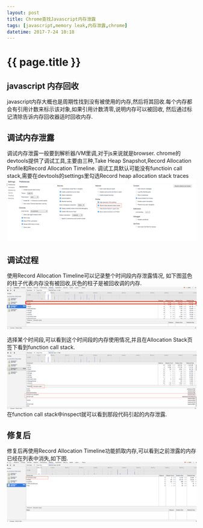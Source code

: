 ```yaml
---
layout: post
title: Chrome查找Javascript内存泄露
tags: [javascript,memory leak,内存泄露,chrome]
datetime: 2017-7-24 10:18
---
```


{{ page.title }}
================

## javascript 内存回收
javascript内存大概也是周期性找到没有被使用的内存,然后将其回收.每个内存都会有引用计数来标示该对象,如果引用计数清零,说明内存可以被回收,
然后通过标记清除告诉内存回收器适时回收内存.

## 调试内存泄露
调试内存泄露一般要到解析器/VM里调,对于js来说就是browser.
chrome的devtools提供了调试工具,主要由三种,Take Heap Snapshot,Record Allocation Profile和Record Allocation Timeline.
调试工具默认可能没有functioin call stack,需要在devtools的settings里勾选Record heap allocation stack traces
<img src="/assets/img/js-memory-leak-1.png" />

## 调试过程
使用Record Allocation Timeline可以记录整个时间段内存泄露情况,
如下图蓝色的柱子代表内存没有被回收,灰色的柱子是被回收调的内存.
<img src="/assets/img/js-memory-leak-2.png" />

选择某个时间段,可以看到这个时间段的内存使用情况,并且在Allocation Stack页签下看到function call stack.
<img src="/assets/img/js-memory-leak-3.png" />
在function call stack中inspect就可以看到那段代码引起的内存泄露.

## 修复后
修复后再使用Record Allocation Timeline功能抓取内存,可以看到之前泄露的内存已经在列表中消失,如下图.
<img src="/assets/img/js-memory-leak-4.png" />
